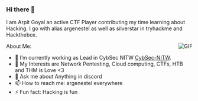 ### Hi there 👋

I am Arpit Goyal an active CTF Player contributing my time learning about Hacking. I go with alias argenestel as well as silverstar in tryhackme and Hackthebox.

  <img align="right" alt="GIF" src="https://tenor.com/view/anime-hacking-keyboard-typing-fast-typing-gif-17794715" />
About Me:

- 🔭 I’m currently working as Lead in CybSec NITW [CybSec-NITW](https://www.cybsec.in/).
- 🌱 My Interests are Network Pentesting, Cloud computing, CTFs, HTB and THM is Love <3 
- 💬 Ask me about Anything in discord
- 📫 How to reach me: argenestel everywhere 
- ⚡ Fun fact: Hacking is fun
